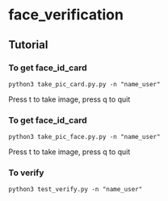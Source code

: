 # face_verification
## Tutorial
### To get face_id_card
```
python3 take_pic_card.py.py -n "name_user"
```
Press t to take image, press q to quit
### To get face_id_card
```
python3 take_pic_face.py.py -n "name_user"
```
Press t to take image, press q to quit
### To verify
```
python3 test_verify.py -n "name_user"
```
